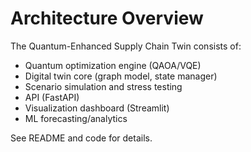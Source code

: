 # Architecture Overview

The Quantum-Enhanced Supply Chain Twin consists of:
- Quantum optimization engine (QAOA/VQE)
- Digital twin core (graph model, state manager)
- Scenario simulation and stress testing
- API (FastAPI)
- Visualization dashboard (Streamlit)
- ML forecasting/analytics

See README and code for details.
